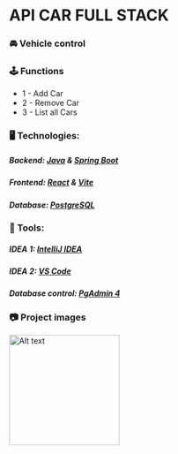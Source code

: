 # API CAR FULL STACK
### 🚘  Vehicle control
### 🕹️ Functions
- 1 - Add Car 
- 2 - Remove Car
- 3 - List all Cars

### 🖥️ Technologies:
##### Backend: [Java] & [Spring Boot]
##### Frontend: [React] & [Vite]
##### Database: [PostgreSQL]

### 🔨 Tools:
##### IDEA 1: [IntelliJ IDEA]
##### IDEA 2: [VS Code]
##### Database control: [PgAdmin 4]

### 📷 Project images

<img src="./img1.gif" alt="Alt text" width="200"/><br>

[IntelliJ IDEA]: <https://www.jetbrains.com/idea/>
[VS Code]: <https://code.visualstudio.com/>
[Java]: <https://www.oracle.com/br/java/technologies/downloads/>
[React]: <https://react.dev/>
[Vite]: <https://vitejs.dev/>
[PgAdmin 4]: <https://www.pgadmin.org/download/>
[PostgreSQL]: <https://www.pgadmin.org/download/>
[Spring Boot]: <https://spring.io/projects/spring-boot>
